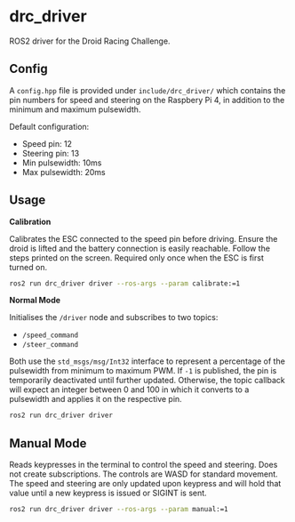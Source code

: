 # drc_driver

ROS2 driver for the Droid Racing Challenge.

## Config

A `config.hpp` file is provided under `include/drc_driver/` which contains the pin numbers for speed and steering on
the Raspbery Pi 4, in addition to the minimum and maximum pulsewidth.

Default configuration:
- Speed pin: 12
- Steering pin: 13
- Min pulsewidth: 10ms
- Max pulsewidth: 20ms

## Usage

**Calibration**

Calibrates the ESC connected to the speed pin before driving. Ensure the droid is lifted and the battery connection is
easily reachable. Follow the steps printed on the screen. Required only once when the ESC is first turned on.
```sh
ros2 run drc_driver driver --ros-args --param calibrate:=1
```

**Normal Mode**

Initialises the `/driver` node and subscribes to two topics:
- `/speed_command`
- `/steer_command`

Both use the `std_msgs/msg/Int32` interface to represent a percentage of the pulsewidth from minimum to maximum PWM.
If `-1` is published, the pin is temporarily deactivated until further updated. Otherwise, the topic callback will
expect an integer between 0 and 100 in which it converts to a pulsewidth and applies it on the respective pin.
```sh
ros2 run drc_driver driver
```

Manual Mode
---
Reads keypresses in the terminal to control the speed and steering. Does not create subscriptions. The controls are
WASD for standard movement. The speed and steering are only updated upon keypress and will hold that value until a new
keypress is issued or SIGINT is sent.
```sh
ros2 run drc_driver driver --ros-args --param manual:=1
```
